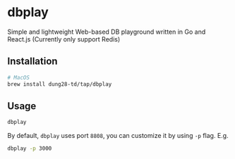 # dbplay
Simple and lightweight Web-based DB playground written in Go and React.js (Currently only support Redis)

## Installation
```sh
# MacOS
brew install dung28-td/tap/dbplay
```

## Usage
```sh
dbplay
```
By default, `dbplay` uses port `8808`, you can customize it by using `-p` flag. E.g.
```sh
dbplay -p 3000
```
